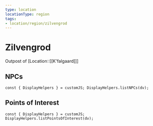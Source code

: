 ```yaml
---
type: location
locationType: region
tags: 
- location/region/zilvengrod
---
```


# Zilvengrod
Outpost of [Location::[[K'falgaard]]]


## NPCs
```dataviewjs
const { DisplayHelpers } = customJS; DisplayHelpers.listNPCs(dv);
```

## Points of Interest
```dataviewjs
const { DisplayHelpers } = customJS; DisplayHelpers.listPointsOfInterest(dv);
```
